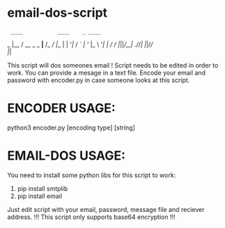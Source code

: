 # email-dos-script
     ____           ____    _ ____ 
  _ |__ / __ _ _ __|__ /_ _/ |__  |
 | '_|_ \/ _` | '_ \|_ \ '_| | / / 
 |_||___/\__,_| .__/___/_| |_|/_/  
              |_|                  

This script will dos someones email !
Script needs to be edited in order to work.
You can provide a mesage in a text file.
Encode your email and password with encoder.py in case someone looks at this script.

# ENCODER USAGE:
python3 encoder.py [encoding type] [string]

# EMAIL-DOS USAGE:
You need to install some python libs for this script to work:
1) pip install smtplib
2) pip install email

Just edit script with your email, password, message file and reciever address.
!!! This script only supports base64 encryption !!!
